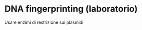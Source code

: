 # DNA fingerprinting (laboratorio)

Usare enzimi di restrizione sui plasmidi
<!--stackedit_data:
eyJoaXN0b3J5IjpbMTc0NzA5MzczOF19
-->
